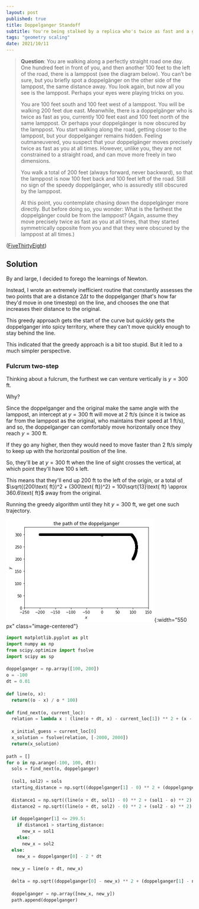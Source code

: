 ```yaml
---
layout: post
published: true
title: Doppelganger Standoff
subtitle: You're being stalked by a replica who's twice as fast and a genius at hiding behind light poles. Where could they be?
tags: "geometry scaling"
date: 2021/10/11
---
```


>**Question**: You are walking along a perfectly straight road one day. One hundred feet in front of you, and then another 100 feet to the left of the road, there is a lamppost (see the diagram below). You can’t be sure, but you briefly spot a doppelgänger on the other side of the lamppost, the same distance away. You look again, but now all you see is the lamppost. Perhaps your eyes were playing tricks on you.
>
>You are 100 feet south and 100 feet west of a lamppost. You will be walking 200 feet due east. Meanwhile, there is a doppelgänger who is twice as fast as you, currently 100 feet east and 100 feet north of the same lamppost.
>Or perhaps your doppelgänger is now obscured by the lamppost. You start walking along the road, getting closer to the lamppost, but your doppelganger remains hidden. Feeling outmaneuvered, you suspect that your doppelgänger moves precisely twice as fast as you at all times. However, unlike you, they are not constrained to a straight road, and can move more freely in two dimensions.
>
>You walk a total of 200 feet (always forward, never backward), so that the lamppost is now 100 feet back and 100 feet left of the road. Still no sign of the speedy doppelgänger, who is assuredly still obscured by the lamppost.
>
>At this point, you contemplate chasing down the doppelgänger more directly. But before doing so, you wonder: What is the farthest the doppelgänger could be from the lamppost? (Again, assume they move precisely twice as fast as you at all times, that they started symmetrically opposite from you and that they were obscured by the lamppost at all times.)

<!--more-->

([FiveThirtyEight](https://fivethirtyeight.com/features/can-you-evade-your-evil-twin/))

## Solution

By and large, I decided to forego the learnings of Newton. 

Instead, I wrote an extremely inefficient routine that constantly assesses the two points that are a distance $2\Delta t$ to the doppelganger (that's how far they'd move in one timestep) on the line, and chooses the one that increases their distance to the original.

This greedy approach gets the start of the curve but quickly gets the doppelganger into spicy territory, where they can't move quickly enough to stay behind the line. 

This indicated that the greedy approach is a bit too stupid. But it led to a much simpler perspective.

### Fulcrum two-step

Thinking about a fulcrum, the furthest we can venture vertically is $y = 300\text{ ft}.$ 

Why? 

Since the doppelganger and the original make the same angle with the lamppost, an intercept at $y = 300\text{ ft}$ will move at $2 \text{ ft/s}$ (since it is twice as far from the lamppost as the original, who maintains their speed at $1 \text{ ft/s}$), and so, the doppelganger can comfortably move horizontally once they reach $y=300\text{ ft}.$  

If they go any higher, then they would need to move faster than $2\text{ ft/s}$ simply to keep up with the horizontal position of the line. 

So, they'll be at $y = 300\text{ ft}$ when the line of sight crosses the vertical, at which point they'll have $100\text{ s}$ left. 

This means that they'll end up $200 \text{ ft}$ to the left of the origin, or a total of $\sqrt{(200\text{ ft})^2 + (300\text{ ft})^2} = 100\sqrt{13}\text{ ft} \approx 360.6\text{ ft}$ away from the original.

Running the greedy algorithm until they hit $y=300\text{ ft},$ we get one such trajectory.

![](/img/2021-10-11-doppelganger-path.png){:width="550 px" class="image-centered"}

<!-- Once we're there, we might be in a tricky spot. How fast do we need to move to stay on the line? To start, the vertical line at 300 ft is moving at $2 \text{ft/s}$ when it passes vertical. But how fast does the intercept at $y = 300\text{ ft}$ move in general?  -->

```python
import matplotlib.pyplot as plt
import numpy as np
from scipy.optimize import fsolve
import scipy as sp

doppelganger = np.array([100, 200])
o = -100
dt = 0.01

def line(o, x):
  return((o - x) / o * 100)

def find_next(o, current_loc):
  relation = lambda x : (line(o + dt, x) - current_loc[1]) ** 2 + (x - current_loc[0]) ** 2 - (2 * dt) ** 2

  x_initial_guess = current_loc[0]
  x_solution = fsolve(relation, [-2000, 2000])
  return(x_solution)
  
path = []
for o in np.arange(-100, 100, dt):
  sols = find_next(o, doppelganger)
    
  (sol1, sol2) = sols
  starting_distance = np.sqrt((doppelganger[1] - 0) ** 2 + (doppelganger[0] - o) ** 2)

  distance1 = np.sqrt((line(o + dt, sol1) - 0) ** 2 + (sol1 - o) ** 2)
  distance2 = np.sqrt((line(o + dt, sol2) - 0) ** 2 + (sol2 - o) ** 2)

  if doppelganger[1] <= 299.5:
    if distance1 > starting_distance:
      new_x = sol1
    else:
      new_x = sol2
  else:
    new_x = doppelganger[0] - 2 * dt

  new_y = line(o + dt, new_x)

  delta = np.sqrt((doppelganger[0] - new_x) ** 2 + (doppelganger[1] - new_y) ** 2)

  doppelganger = np.array([new_x, new_y])
  path.append(doppelganger)

```


<br>

